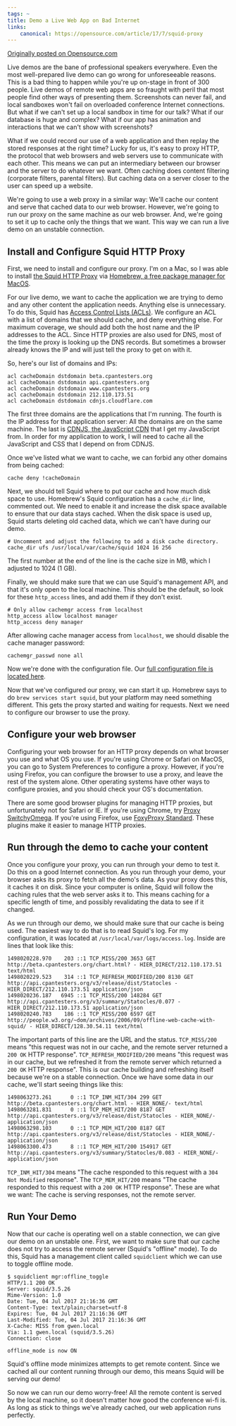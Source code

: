 ```yaml
---
tags: ~
title: Demo a Live Web App on Bad Internet
links:
    canonical: https://opensource.com/article/17/7/squid-proxy
---
```


[Originally posted on Opensource.com](https://opensource.com/article/17/7/squid-proxy)

Live demos are the bane of professional speakers everywhere. Even the
most well-prepared live demo can go wrong for unforeseeable reasons.
This is a bad thing to happen while you're up on-stage in front of 300
people. Live demos of remote web apps are so fraught with peril that
most people find other ways of presenting them. Screenshots can never
fail, and local sandboxes won't fail on overloaded conference Internet
connections. But what if we can't set up a local sandbox in time for our
talk? What if our database is huge and complex? What if our app has
animation and interactions that we can't show with screenshots?

What if we could record our use of a web application and then replay the
stored responses at the right time? Lucky for us, it's easy to proxy
HTTP, the protocol that web browsers and web servers use to communicate
with each other. This means we can put an intermediary between our
browser and the server to do whatever we want. Often caching does
content filtering (corporate filters, parental filters). But caching
data on a server closer to the user can speed up a website.

We're going to use a web proxy in a similar way: We'll cache our content
and serve that cached data to our web browser. However, we're going to
run our proxy on the same machine as our web browser. And, we're going
to set it up to cache only the things that we want. This way we can run
a live demo on an unstable connection.

## Install and Configure Squid HTTP Proxy

First, we need to install and configure our proxy. I'm on a Mac, so
I was able to install [the Squid HTTP Proxy](http://www.squid-cache.org)
via [Homebrew, a free package manager for MacOS](https://brew.sh).

For our live demo, we want to cache the application we are trying to
demo and any other content the application needs. Anything else is
unnecessary. To do this, Squid has [Access Control Lists
(ACLs)](http://www.squid-cache.org/Doc/config/acl/). We
configure an ACL with a list of domains that we should cache, and deny
everything else. For maximum coverage, we should add both the host name
and the IP addresses to the ACL.  Since HTTP proxies are also used for
DNS, most of the time the proxy is looking up the DNS records.  But
sometimes a browser already knows the IP and will just tell the proxy to
get on with it.

So, here's our list of domains and IPs:

    acl cacheDomain dstdomain beta.cpantesters.org
    acl cacheDomain dstdomain api.cpantesters.org
    acl cacheDomain dstdomain www.cpantesters.org
    acl cacheDomain dstdomain 212.110.173.51
    acl cacheDomain dstdomain cdnjs.cloudflare.com

The first three domains are the applications that I'm running. The
fourth is the IP address for that application server: All the domains
are on the same machine. The last is [CDNJS, the JavaScript
CDN](http://cdnjs.com) that I get my JavaScript from. In order for my
application to work, I will need to cache all the JavaScript and CSS
that I depend on from CDNJS.

Once we've listed what we want to cache, we can forbid any other domains
from being cached:

    cache deny !cacheDomain

Next, we should tell Squid where to put our cache and how much disk
space to use. Homebrew's Squid configuration has a `cache_dir` line, commented
out. We need to enable it and increase the disk space available to
ensure that our data stays cached. When the disk space is used up, Squid
starts deleting old cached data, which we can't have during our demo.

    # Uncomment and adjust the following to add a disk cache directory.
    cache_dir ufs /usr/local/var/cache/squid 1024 16 256

The first number at the end of the line is the cache size in MB, which
I adjusted to 1024 (1 GB).

Finally, we should make sure that we can use Squid's management API, and
that it's only open to the local machine. This should be the default, so
look for these `http_access` lines, and add them if they don't exist.

    # Only allow cachemgr access from localhost
    http_access allow localhost manager
    http_access deny manager

After allowing cache manager access from `localhost`, we should disable
the cache manager password:

    cachemgr_passwd none all

Now we're done with the configuration file. Our [full configuration file is located
here](https://gist.github.com/preaction/d90ad4b9ddbe1f390252319cbec980f9).

Now that we've configured our proxy, we can start it up. Homebrew says
to do `brew services start squid`, but your platform may need something
different. This gets the proxy started and waiting for requests. Next
we need to configure our browser to use the proxy.

## Configure your web browser

Configuring your web browser for an HTTP proxy depends on what browser
you use and what OS you use. If you're using Chrome or Safari on MacOS,
you can go to System Preferences to configure a proxy. However, if
you're using Firefox, you can configure the browser to use a proxy, and
leave the rest of the system alone. Other operating systems have other
ways to configure proxies, and you should check your OS's documentation.

There are some good browser plugins for managing HTTP proxies, but
unfortunately not for Safari or IE. If you're using Chrome, try [Proxy
SwitchyOmega](https://chrome.google.com/webstore/detail/proxy-switchyomega/padekgcemlokbadohgkifijomclgjgif).
If you're using Firefox, use [FoxyProxy
Standard](https://addons.mozilla.org/en-US/firefox/addon/foxyproxy-standard/).
These plugins make it easier to manage HTTP proxies.

## Run through the demo to cache your content

Once you configure your proxy, you can run through your demo to test it.
Do this on a good Internet connection. As you run through your demo,
your browser asks its proxy to fetch all the demo's data. As your proxy
does this, it caches it on disk. Since your computer is online, Squid
will follow the caching rules that the web server asks it to. This means
caching for a specific length of time, and possibly revalidating the
data to see if it changed.

As we run through our demo, we should make sure that our cache is being
used. The easiest way to do that is to read Squid's log. For my
configuration, it was located at `/usr/local/var/logs/access.log`.
Inside are lines that look like this:

    1498020228.970    203 ::1 TCP_MISS/200 3653 GET http://beta.cpantesters.org/chart.html? - HIER_DIRECT/212.110.173.51 text/html
    1498020229.523    314 ::1 TCP_REFRESH_MODIFIED/200 8130 GET http://api.cpantesters.org/v3/release/dist/Statocles - HIER_DIRECT/212.110.173.51 application/json
    1498020236.187   6945 ::1 TCP_MISS/200 148284 GET http://api.cpantesters.org/v3/summary/Statocles/0.077 - HIER_DIRECT/212.110.173.51 application/json
    1498020240.783    186 ::1 TCP_MISS/200 6597 GET http://people.w3.org/~dom/archives/2006/09/offline-web-cache-with-squid/ - HIER_DIRECT/128.30.54.11 text/html

The important parts of this line are the URL and the status.
`TCP_MISS/200` means "this request was not in our cache, and the remote
server returned a `200 OK` HTTP response". `TCP_REFRESH_MODIFIED/200`
means "this request was in our cache, but we refreshed it from the
remote server which returned a `200 OK` HTTP response". This is our
cache building and refreshing itself because we're on a stable
connection. Once we have some data in our cache, we'll start seeing
things like this:

    1498063273.261      0 ::1 TCP_INM_HIT/304 299 GET http://beta.cpantesters.org/chart.html - HIER_NONE/- text/html
    1498063281.831      0 ::1 TCP_MEM_HIT/200 8187 GET http://api.cpantesters.org/v3/release/dist/Statocles - HIER_NONE/- application/json
    1498063298.103      0 ::1 TCP_MEM_HIT/200 8187 GET http://api.cpantesters.org/v3/release/dist/Statocles - HIER_NONE/- application/json
    1498063300.473      8 ::1 TCP_MEM_HIT/200 154917 GET http://api.cpantesters.org/v3/summary/Statocles/0.083 - HIER_NONE/- application/json

`TCP_INM_HIT/304` means "The cache responded to this request with a `304
Not Modified` response". The `TCP_MEM_HIT/200` means "The cache
responded to this request with a `200 OK` HTTP response". These are what
we want: The cache is serving responses, not the remote server.

## Run Your Demo

Now that our cache is operating well on a stable connection, we can give
our demo on an unstable one. First, we want to make sure that our cache
does not try to access the remote server (Squid's "offline" mode). To do
this, Squid has a management client called `squidclient` which we can use
to toggle offline mode.

    $ squidclient mgr:offline_toggle
    HTTP/1.1 200 OK
    Server: squid/3.5.26
    Mime-Version: 1.0
    Date: Tue, 04 Jul 2017 21:16:36 GMT
    Content-Type: text/plain;charset=utf-8
    Expires: Tue, 04 Jul 2017 21:16:36 GMT
    Last-Modified: Tue, 04 Jul 2017 21:16:36 GMT
    X-Cache: MISS from gwen.local
    Via: 1.1 gwen.local (squid/3.5.26)
    Connection: close

    offline_mode is now ON

Squid's offline mode minimizes attempts to get remote content. Since we
cached all our content running through our demo, this means Squid will
be serving our demo!

So now we can run our demo worry-free! All the remote content is served
by the local machine, so it doesn't matter how good the conference wi-fi
is. As long as stick to things we've already cached, our web application
runs perfectly.

